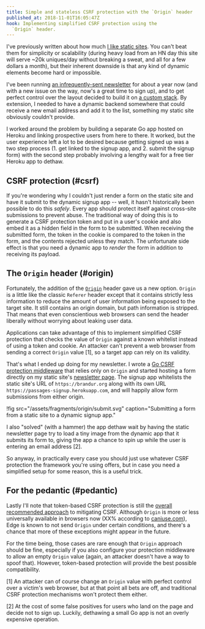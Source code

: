 ```yaml
---
title: Simple and stateless CSRF protection with the `Origin` header
published_at: 2018-11-01T16:05:47Z
hook: Implementing simplified CSRF protection using the
  `Origin` header.
---
```


I've previously written about how much [I like static
sites](/aws-intrinsic-static). You can't beat them for
simplicity or scalability (during heavy load from an HN day
this site will serve ~20k uniques/day without breaking a
sweat, and all for a few dollars a month), but their
inherent downside is that any kind of dynamic elements
become hard or impossible.

I've been running [an infrequently-sent
newsletter](/newsletter) for about a year now (and with a
new issue on the way, now's a great time to sign up), and
to get perfect control over the layout decided to build it
on [a custom stack](/newsletters). By extension, I needed
to have a dynamic backend somewhere that could receive a
new email address and add it to the list, something my
static site obviously couldn't provide.

I worked around the problem by building a separate Go app
hosted on Heroku and linking prospective users from here to
there. It worked, but the user experience left a lot to be
desired because getting signed up was a two step process
(1. get linked to the signup app, and 2. submit the signup
form) with the second step probably involving a lengthy
wait for a free tier Heroku app to dethaw.

## CSRF protection (#csrf)

If you're wondering why I couldn't just render a form on
the static site and have it submit to the dynamic signup
app -- well, it hasn't historically been possible to do
this _safely_. Every app should protect itself against
cross-site submissions to prevent abuse. The traditional
way of doing this is to generate a CSRF protection token
and put in a user's cookie and also embed it as a hidden
field in the form to be submitted. When receiving the
submitted form, the token in the cookie is compared to the
token in the form, and the contents rejected unless they
match. The unfortunate side effect is that you need a
dynamic app to _render_ the form in addition to receiving
its payload.

## The `Origin` header (#origin)

Fortunately, the addition of the [`Origin`][origin] header
gave us a new option. `Origin` is a little like the classic
`Referer` header except that it contains strictly less
information to reduce the amount of user information being
exposed to the target site. It still contains an origin
domain, but path information is stripped. That means that
even conscientious web browsers can send the header
liberally without worrying about leaking user data.

Applications can take advantage of this to implement
simplified CSRF protection that checks the value of
`Origin` against a known whitelist instead of using a token
and cookie. An attacker can't prevent a web browser from
sending a correct `Origin` value [1], so a target app can
rely on its validity.

That's what I ended up doing for my newsletter. I wrote a
[Go CSRF protection middleware][go] that relies only on
`Origin` and started hosting a form directly on my static
site's [newsletter page](/newsletter). The signup app
whitelists the static site's URL of `https://brandur.org`
along with its own URL
`https://passages-signup.herokuapp.com`, and will happily
allow form submissions from either origin.

!fig src="/assets/fragments/origin/submit.svg" caption="Submitting a form from a static site to a dynamic signup app."

I also "solved" (with a hammer) the app dethaw wait by
having the static newsletter page try to load a tiny image
from the dynamic app that it submits its form to, giving
the app a chance to spin up while the user is entering an
email address [2].

So anyway, in practically every case you should just use
whatever CSRF protection the framework you're using offers,
but in case you need a simplified setup for some reason,
this is a useful trick.

## For the pedantic (#pedantic)

Lastly I'll note that token-based CSRF protection is still
the [overall recommended approach][csrf] to mitigating
CSRF. Although `Origin` is more or less universally
available in browsers now (XX% according to
[caniuse.com][caniuse]), Edge is known to not send `Origin`
under certain conditions, and there's a chance that more of
these exceptions might appear in the future.

For the time being, those cases are rare enough that
`Origin` approach should be fine, especially if you also
configure your protection middleware to allow an empty
`Origin` value (again, an attacker doesn't have a way to
spoof that). However, token-based protection will provide
the best possible compatibility.

[caniuse]: https://TODO
[csrf]: https://TODO
[go]: https://github.com/brandur/csrf
[origin]: https://developer.mozilla.org/en-US/docs/Web/HTTP/Headers/Origin

[1] An attacker can of course change an `Origin` value with
perfect control over a victim's web browser, but at that
point all bets are off, and traditional CSRF protection
mechanisms won't protect them either.

[2] At the cost of some false positives for users who land
on the page and decide not to sign up. Luckily, dethawing a
small Go app is not an overly expensive operation.
